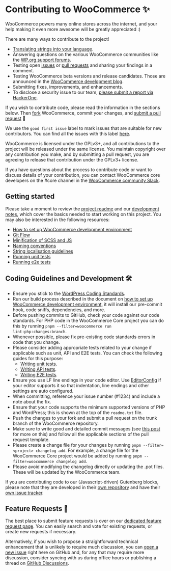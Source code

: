 # Contributing to WooCommerce ✨

WooCommerce powers many online stores across the internet, and your help making it even more awesome will be greatly appreciated :)

There are many ways to contribute to the project!

- [Translating strings into your language](https://github.com/woocommerce/woocommerce/wiki/Translating-WooCommerce).
- Answering questions on the various WooCommerce communities like the [WP.org support forums](https://wordpress.org/support/plugin/woocommerce/).
- Testing open [issues](https://github.com/woocommerce/woocommerce/issues) or [pull requests](https://github.com/woocommerce/woocommerce/pulls) and sharing your findings in a comment.
- Testing WooCommerce beta versions and release candidates. Those are announced in the [WooCommerce development blog](https://developer.woocommerce.com/blog/).
- Submitting fixes, improvements, and enhancements.
- To disclose a security issue to our team, [please submit a report via HackerOne](https://hackerone.com/automattic/).

If you wish to contribute code, please read the information in the sections below. Then [fork](https://docs.github.com/en/get-started/quickstart/fork-a-repo) WooCommerce, commit your changes, and [submit a pull request](https://docs.github.com/en/pull-requests/collaborating-with-pull-requests/proposing-changes-to-your-work-with-pull-requests/about-pull-requests) 🎉

We use the `good first issue` label to mark issues that are suitable for new contributors. You can find all the issues with this label [here](https://github.com/woocommerce/woocommerce/issues?q=is%3Aopen+is%3Aissue+label%3A%22type%3A+good+first+issue%22).

WooCommerce is licensed under the GPLv3+, and all contributions to the project will be released under the same license. You maintain copyright over any contribution you make, and by submitting a pull request, you are agreeing to release that contribution under the GPLv3+ license.

If you have questions about the process to contribute code or want to discuss details of your contribution, you can contact WooCommerce core developers on the #core channel in the [WooCommerce community Slack](https://woo.com/community-slack/).

## Getting started

Please take a moment to review the [project readme](https://github.com/woocommerce/woocommerce/blob/trunk/README.md) and our [development notes](https://github.com/woocommerce/woocommerce/blob/trunk/DEVELOPMENT.md), which cover the basics needed to start working on this project. You may also be interested in the following resources:

- [How to set up WooCommerce development environment](https://github.com/woocommerce/woocommerce/wiki/How-to-set-up-WooCommerce-development-environment)
- [Git Flow](https://github.com/woocommerce/woocommerce/wiki/WooCommerce-Git-Flow)
- [Minification of SCSS and JS](https://github.com/woocommerce/woocommerce/wiki/Minification-of-SCSS-and-JS)
- [Naming conventions](https://github.com/woocommerce/woocommerce/wiki/Naming-conventions)
- [String localisation guidelines](https://github.com/woocommerce/woocommerce/wiki/String-localisation-guidelines)
- [Running unit tests](https://github.com/woocommerce/woocommerce/blob/trunk/plugins/woocommerce/tests/README.md)
- [Running e2e tests](https://github.com/woocommerce/woocommerce/blob/trunk/plugins/woocommerce/tests/e2e/README.md)

## Coding Guidelines and Development 🛠

- Ensure you stick to the [WordPress Coding Standards](https://make.wordpress.org/core/handbook/best-practices/coding-standards/php/).
- Run our build process described in the document on [how to set up WooCommerce development environment](https://github.com/woocommerce/woocommerce/wiki/How-to-set-up-WooCommerce-development-environment), it will install our pre-commit hook, code sniffs, dependencies, and more.
- Before pushing commits to GitHub, check your code against our code standards. For PHP code in the WooCommerce Core project you can do this by running `pnpm --filter=woocommerce run lint:php:changes:branch`.
- Whenever possible, please fix pre-existing code standards errors in code that you change.
- Please consider adding appropriate tests related to your change if applicable such as unit, API and E2E tests. You can check the following guides for this purpose:
  - [Writing unit tests](https://github.com/woocommerce/woocommerce/blob/trunk/plugins/woocommerce/tests/README.md#guide-for-writing-unit-tests).
  - [Writing API tests](https://github.com/woocommerce/woocommerce/tree/trunk/plugins/woocommerce/tests/api-core-tests#guide-for-writing-api-tests).
  - [Writing E2E tests](https://github.com/woocommerce/woocommerce/tree/trunk/plugins/woocommerce/tests/e2e-pw#guide-for-writing-e2e-tests).
- Ensure you use LF line endings in your code editor. Use [EditorConfig](http://editorconfig.org/) if your editor supports it so that indentation, line endings and other settings are auto configured.
- When committing, reference your issue number (#1234) and include a note about the fix.
- Ensure that your code supports the minimum supported versions of PHP and WordPress; this is shown at the top of the `readme.txt` file.
- Push the changes to your fork and submit a pull request on the trunk branch of the WooCommerce repository.
- Make sure to write good and detailed commit messages (see [this post](https://chris.beams.io/posts/git-commit/) for more on this) and follow all the applicable sections of the pull request template.
- Please create a change file for your changes by running `pnpm --filter=<project> changelog add`. For example, a change file for the WooCommerce Core project would be added by running `pnpm --filter=woocommerce changelog add`. 
- Please avoid modifying the changelog directly or updating the .pot files. These will be updated by the WooCommerce team. 

If you are contributing code to our (Javascript-driven) Gutenberg blocks, please note that they are developed in their [own repository](https://github.com/woocommerce/woocommerce-gutenberg-products-block) and have their [own issue tracker](https://github.com/woocommerce/woocommerce-gutenberg-products-block/issues).

## Feature Requests 🚀

The best place to submit feature requests is over on our [dedicated feature request page](https://woo.com/feature-requests/woocommerce/). You can easily search and vote for existing requests, or create new requests if necessary.

Alternatively, if you wish to propose a straightforward technical enhancement that is unlikely to require much discussion, you can [open a new issue](https://github.com/woocommerce/woocommerce/issues/new?assignees=&labels=type%3A+enhancement%2Cstatus%3A+awaiting+triage&template=2-enhancement.yml&title=%5BEnhancement%5D%3A+) right here on GitHub and, for any that may require more discussion, consider syncing with us during office hours or publishing a thread on [GitHub Discussions](https://github.com/woocommerce/woocommerce/discussions).
